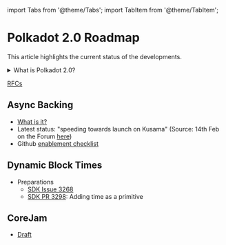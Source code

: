 import Tabs from '@theme/Tabs';
import TabItem from '@theme/TabItem';


# Polkadot 2.0 Roadmap

This article highlights the current status of the developments.

<details>
    <summary>What is Polkadot 2.0?</summary>

    Polkadot 2.0 is a collective vision of where Polkadot is going. Simply said, Polkadot is going to become more flexible in what we can do with it.

    Here is a quick primer on what Polkadot 2.0 will focus on:

    <Tabs>
    <TabItem value="block-times" label="Block times">Parachains can now pick their blocktime. It could be 2 seconds or 2 days or anything in between. Only producing blocks when they are needed reduces wasted blockspace and makes everything cheaper.</TabItem>
    <TabItem value="cores" label="Cores">Parachains run on cores. These are like CPU cores on your computer. Some apps only require very little CPU time, some hardcore apps like games or Adobe Premiere require multiple cores. Same with Polkadot 2.0 - parachains will be able to only rent 1/10 of a core or rent multiple cores if they need extra power.</TabItem>
    <TabItem value="pricing" label="Pricing models">Previously, Polkadot had a complex auction model to rent out cores. This is getting replaced by more flexible rent models like "pay as you go" and monthly bulks (think "subscriptions").</TabItem>
    <TabItem value="constructs" label="Constructs">Previously, Polkadot cores could only power parachains. With Polkadot 2.0, the range of 'constructs' that Polkadot can support becomes broader: Smart contracts, zero knowledge rollups, UTXO (Bitcoin-like) systems, etc.</TabItem>
    </Tabs>

    To learn more, visit the [Polkadot Wiki](https://wiki.polkadot.network/docs/polkadot-direction)

</details>

[RFCs](https://github.com/polkadot-fellows/RFCs)

## Async Backing
- [What is it?](https://wiki.polkadot.network/docs/learn-async-backing)
- Latest status: "speeding towards launch on Kusama" (Source: 14th Feb on the Forum [here](https://github.com/paritytech/polkadot-sdk/issues/3226))
- Github [enablement checklist](https://github.com/paritytech/polkadot-sdk/issues/3226)

## Dynamic Block Times
- Preparations
  - [SDK Issue 3268](https://github.com/paritytech/polkadot-sdk/issues/3268)
  - [SDK PR 3298](https://github.com/paritytech/polkadot-sdk/pull/3298): Adding time as a primitive

## CoreJam
- [Draft](https://github.com/polkadot-fellows/RFCs/blob/006a9ff07c3d3bc5316c6bf63b05e966e694cc2d/text/corejam.md)